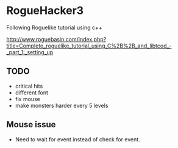 # RogueHacker3

Following Roguelike tutorial using c++


http://www.roguebasin.com/index.php?title=Complete_roguelike_tutorial_using_C%2B%2B_and_libtcod_-_part_1:_setting_up

## TODO

- critical hits
- different font
- fix mouse
- make monsters harder every 5 levels

## Mouse issue

+ Need to wait for event instead of check for event.
